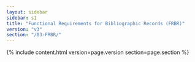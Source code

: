 ```yaml
---
layout: sidebar
sidebar: s1
title: "Functional Requirements for Bibliographic Records (FRBR)"
version: "v3"
section: "/03-FRBR/"
---
```

{% include content.html version=page.version section=page.section %}